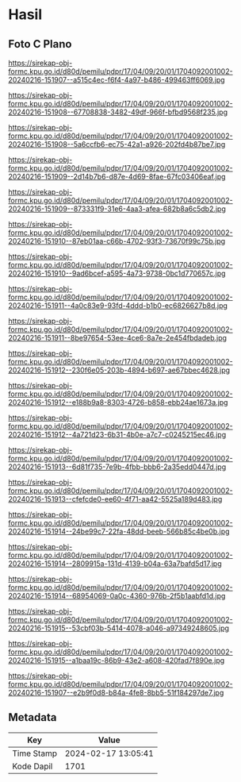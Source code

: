 # Hasil

## Foto C Plano

https://sirekap-obj-formc.kpu.go.id/d80d/pemilu/pdpr/17/04/09/20/01/1704092001002-20240216-151907--a515c4ec-f6f4-4a97-b486-499463ff6069.jpg

https://sirekap-obj-formc.kpu.go.id/d80d/pemilu/pdpr/17/04/09/20/01/1704092001002-20240216-151908--67708838-3482-49df-966f-bfbd9568f235.jpg

https://sirekap-obj-formc.kpu.go.id/d80d/pemilu/pdpr/17/04/09/20/01/1704092001002-20240216-151908--5a6ccfb6-ec75-42a1-a926-202fd4b87be7.jpg

https://sirekap-obj-formc.kpu.go.id/d80d/pemilu/pdpr/17/04/09/20/01/1704092001002-20240216-151909--2d14b7b6-d87e-4d69-8fae-67fc03406eaf.jpg

https://sirekap-obj-formc.kpu.go.id/d80d/pemilu/pdpr/17/04/09/20/01/1704092001002-20240216-151909--873331f9-31e6-4aa3-afea-682b8a6c5db2.jpg

https://sirekap-obj-formc.kpu.go.id/d80d/pemilu/pdpr/17/04/09/20/01/1704092001002-20240216-151910--87eb01aa-c66b-4702-93f3-73670f99c75b.jpg

https://sirekap-obj-formc.kpu.go.id/d80d/pemilu/pdpr/17/04/09/20/01/1704092001002-20240216-151910--9ad6bcef-a595-4a73-9738-0bc1d770657c.jpg

https://sirekap-obj-formc.kpu.go.id/d80d/pemilu/pdpr/17/04/09/20/01/1704092001002-20240216-151911--4a0c83e9-93fd-4ddd-b1b0-ec6826627b8d.jpg

https://sirekap-obj-formc.kpu.go.id/d80d/pemilu/pdpr/17/04/09/20/01/1704092001002-20240216-151911--8be97654-53ee-4ce6-8a7e-2e454fbdadeb.jpg

https://sirekap-obj-formc.kpu.go.id/d80d/pemilu/pdpr/17/04/09/20/01/1704092001002-20240216-151912--230f6e05-203b-4894-b697-ae67bbec4628.jpg

https://sirekap-obj-formc.kpu.go.id/d80d/pemilu/pdpr/17/04/09/20/01/1704092001002-20240216-151912--e188b9a8-8303-4726-b858-ebb24ae1673a.jpg

https://sirekap-obj-formc.kpu.go.id/d80d/pemilu/pdpr/17/04/09/20/01/1704092001002-20240216-151912--4a721d23-6b31-4b0e-a7c7-c0245215ec46.jpg

https://sirekap-obj-formc.kpu.go.id/d80d/pemilu/pdpr/17/04/09/20/01/1704092001002-20240216-151913--6d81f735-7e9b-4fbb-bbb6-2a35edd0447d.jpg

https://sirekap-obj-formc.kpu.go.id/d80d/pemilu/pdpr/17/04/09/20/01/1704092001002-20240216-151913--cfefcde0-ee60-4f71-aa42-5525a189d483.jpg

https://sirekap-obj-formc.kpu.go.id/d80d/pemilu/pdpr/17/04/09/20/01/1704092001002-20240216-151914--24be99c7-22fa-48dd-beeb-566b85c4be0b.jpg

https://sirekap-obj-formc.kpu.go.id/d80d/pemilu/pdpr/17/04/09/20/01/1704092001002-20240216-151914--2809915a-131d-4139-b04a-63a7bafd5d17.jpg

https://sirekap-obj-formc.kpu.go.id/d80d/pemilu/pdpr/17/04/09/20/01/1704092001002-20240216-151914--68954069-0a0c-4360-976b-2f5b1aabfd1d.jpg

https://sirekap-obj-formc.kpu.go.id/d80d/pemilu/pdpr/17/04/09/20/01/1704092001002-20240216-151915--53cbf03b-5414-4078-a046-a97349248605.jpg

https://sirekap-obj-formc.kpu.go.id/d80d/pemilu/pdpr/17/04/09/20/01/1704092001002-20240216-151915--a1baa19c-86b9-43e2-a608-420fad7f890e.jpg

https://sirekap-obj-formc.kpu.go.id/d80d/pemilu/pdpr/17/04/09/20/01/1704092001002-20240216-151907--e2b9f0d8-b84a-4fe8-8bb5-51f184297de7.jpg


## Metadata

| Key        | Value               |
| ---------- | ------------------- |
| Time Stamp | 2024-02-17 13:05:41 |
| Kode Dapil | 1701                |



